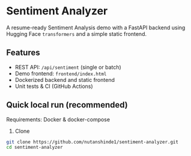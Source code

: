 # Sentiment Analyzer

A resume-ready Sentiment Analysis demo with a FastAPI backend using Hugging Face `transformers` and a simple static frontend.

## Features
- REST API: `/api/sentiment` (single or batch)
- Demo frontend: `frontend/index.html`
- Dockerized backend and static frontend
- Unit tests & CI (GitHub Actions)

## Quick local run (recommended)
Requirements: Docker & docker-compose

1. Clone
```bash
git clone https://github.com/nutanshinde1/sentiment-analyzer.git
cd sentiment-analyzer
